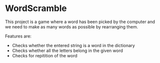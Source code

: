# WordScramble

This project is a game where a word has been picked by the computer and we need to make as many words as possible by rearranging them.

Features are:
* Checks whether the entered string is a word in the dictionary
* Checks whether all the letters belong in the given word
* Checks for repitition of the word
